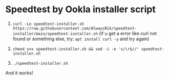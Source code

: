 # Speedtest by Ookla installer script

1. `curl -Lo speedtest-installer.sh https://raw.githubusercontent.com/AlwaysRik/speedtest-installer/main/speedtest-installer.sh`
  (if u get a error like curl not found or something else, try: `apt install curl -y` and try again)

2. `chmod u+x speedtest-installer.sh && sed -i -e 's/\r$//' speedtest-installer.sh`

3. `./speedtest-installer.sh`

And it works!
